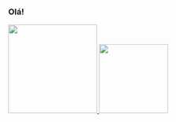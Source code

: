 ### Olá!
 <div>
  <a href="https://github.com/JooaoMS">
  <img height="180em" src="https://github-readme-stats.vercel.app/api?username=JooaoMS&show_icons=true&theme=dark&include_all_commits=true&count_private=true"/>
  <img height="140em" src="https://github-readme-stats.vercel.app/api/top-langs/?username=JooaoMS&layout=compact&langs_count=7&theme=dark"/>
</div>
